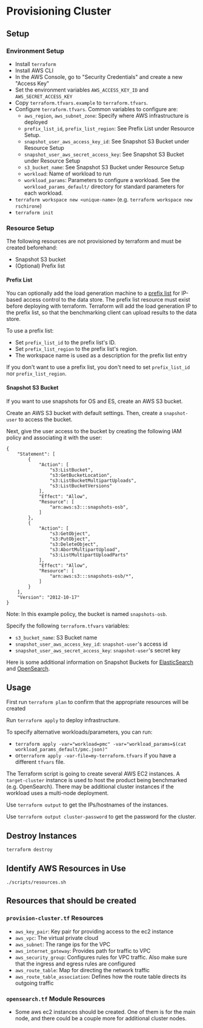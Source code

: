 # Provisioning Cluster

## Setup
### Environment Setup
- Install `terraform`
- Install AWS CLI
- In the AWS Console, go to "Security Credentials" and create a new "Access Key"
- Set the environment variables `AWS_ACCESS_KEY_ID` and `AWS_SECRET_ACCESS_KEY`
- Copy `terraform.tfvars.example` to `terraform.tfvars`.
- Configure `terraform.tfvars`. Common variables to configure are:
  - `aws_region`, `aws_subnet_zone`: Specify where AWS infrastructure is deployed
  - `prefix_list_id`, `prefix_list_region`: See Prefix List under Resource Setup.
  - `snapshot_user_aws_access_key_id`: See Snapshot S3 Bucket under Resource Setup
  - `snapshot_user_aws_secret_access_key`: See Snapshot S3 Bucket under Resource Setup
  - `s3_bucket_name`: See Snapshot S3 Bucket under Resource Setup
  - `workload`: Name of workload to run
  - `workload_params`: Parameters to configure a workload. See the `workload_params_default/` directory for standard parameters for each workload.
- `terraform workspace new <unique-name>` (e.g. `terraform workspace new rschirone`)
- `terraform init`

### Resource Setup
The following resources are not provisioned by terraform and must be created beforehand:
- Snapshot S3 bucket
- (Optional) Prefix list
#### Prefix List
You can optionally add the load generation machine to a [prefix list](https://docs.aws.amazon.com/vpc/latest/userguide/managed-prefix-lists.html) for IP-based access control to the data store. The prefix list resource must exist before deploying with terraform. Terraform will add the load generation IP to the prefix list, so that the benchmarking client can upload results to the data store.

To use a prefix list:
  - Set `prefix_list_id` to the prefix list's ID.
  - Set `prefix_list_region` to the prefix list's region.
  - The workspace name is used as a description for the prefix list entry

If you don't want to use a prefix list, you don't need to set `prefix_list_id` nor `prefix_list_region`.
#### Snapshot S3 Bucket
If you want to use snapshots for OS and ES, create an AWS S3 bucket.

Create an AWS S3 bucket with default settings. Then, create a `snapshot-user` to access the bucket.

Next, give the user access to the bucket by creating the following IAM policy and associating it with the user:
```
{
	"Statement": [
		{
			"Action": [
				"s3:ListBucket",
				"s3:GetBucketLocation",
				"s3:ListBucketMultipartUploads",
				"s3:ListBucketVersions"
			],
			"Effect": "Allow",
			"Resource": [
				"arn:aws:s3:::snapshots-osb",
			]
		},
		{
			"Action": [
				"s3:GetObject",
				"s3:PutObject",
				"s3:DeleteObject",
				"s3:AbortMultipartUpload",
				"s3:ListMultipartUploadParts"
			],
			"Effect": "Allow",
			"Resource": [
				"arn:aws:s3:::snapshots-osb/*",
			]
		}
	],
	"Version": "2012-10-17"
}
```
Note: In this example policy, the bucket is named `snapshots-osb`.

Specify the following `terraform.tfvars` variables:
- `s3_bucket_name`:  S3 Bucket name
- `snapshot_user_aws_access_key_id`: `snapshot-user`'s access id
- `snapshot_user_aws_secret_access_key`: `snapshot-user`'s secret key

Here is some additional information on Snapshot Buckets for [ElasticSearch](https://www.elastic.co/guide/en/elasticsearch/reference/current/repository-s3.html) and [OpenSearch](https://opensearch.org/docs/latest/tuning-your-cluster/availability-and-recovery/snapshots/index/).

## Usage
First run `terraform plan` to confirm that the appropriate resources will be created

Run `terraform apply` to deploy infrastructure.

To specify alternative workloads/parameters, you can run:
  - `terraform apply -var="workload=pmc" -var="workload_params=$(cat workload_params_default/pmc.json)"`
  - or`terraform apply -var-file=my-terraform.tfvars` if you have a different `tfvars` file.

The Terraform script is going to create several AWS EC2 instances. A `target-cluster` instance is used to host the product being benchmarked (e.g. OpenSearch). There may be additional cluster instances if the workload uses a multi-node deployment.

Use `terraform output` to get the IPs/hostnames of the instances.

Use `terraform output cluster-password` to get the password for the cluster.

## Destroy Instances

```shell
terraform destroy
```

## Identify AWS Resources in Use

```shell
./scripts/resources.sh
```

## Resources that should be created

### `provision-cluster.tf` Resources

* `aws_key_pair`: Key pair for providing access to the ec2 instance
* `aws_vpc`: The virtual private cloud 
* `aws_subnet`: The range ips for the VPC
* `aws_internet_gateway`: Provides path for traffic to VPC
* `aws_security_group`: Configures rules for VPC traffic. Also make sure that the ingress and egress rules are configured
* `aws_route_table`: Map for directing the network traffic
* `aws_route_table_association`: Defines how the route table directs its outgoing traffic

### `opensearch.tf` Module Resources

* Some aws ec2 instances should be created. One of them is for the main node, and there could be a couple more for additional cluster nodes.
